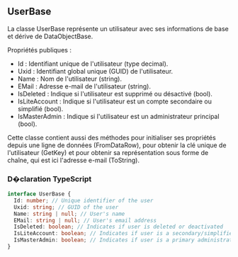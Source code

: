 ﻿## UserBase

La classe UserBase représente un utilisateur avec ses informations de base et dérive de DataObjectBase.

Propriétés publiques :
- Id : Identifiant unique de l'utilisateur (type decimal).
- Uxid : Identifiant global unique (GUID) de l'utilisateur.
- Name : Nom de l'utilisateur (string).
- EMail : Adresse e-mail de l'utilisateur (string).
- IsDeleted : Indique si l'utilisateur est supprimé ou désactivé (bool).
- IsLiteAccount : Indique si l'utilisateur est un compte secondaire ou simplifié (bool).
- IsMasterAdmin : Indique si l'utilisateur est un administrateur principal (bool).

Cette classe contient aussi des méthodes pour initialiser ses propriétés depuis une ligne de données (FromDataRow), pour obtenir la clé unique de l'utilisateur (GetKey) et pour obtenir sa représentation sous forme de chaîne, qui est ici l'adresse e-mail (ToString).

### D�claration TypeScript
```typescript
interface UserBase {
  Id: number; // Unique identifier of the user
  Uxid: string; // GUID of the user
  Name: string | null; // User's name
  EMail: string | null; // User's email address
  IsDeleted: boolean; // Indicates if user is deleted or deactivated
  IsLiteAccount: boolean; // Indicates if user is a secondary/simplified account
  IsMasterAdmin: boolean; // Indicates if user is a primary administrator
}
```